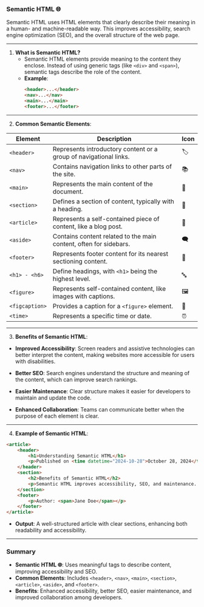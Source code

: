 ### Semantic HTML 🌐

Semantic HTML uses HTML elements that clearly describe their meaning in a human- and machine-readable way. This improves accessibility, search engine optimization (SEO), and the overall structure of the web page.

---

1. **What is Semantic HTML?**
   - Semantic HTML elements provide meaning to the content they enclose. Instead of using generic tags (like `<div>` and `<span>`), semantic tags describe the role of the content.
   - **Example**:
     ```html
     <header>...</header>
     <nav>...</nav>
     <main>...</main>
     <footer>...</footer>
     ```

---

2. **Common Semantic Elements**:

| Element          | Description                                            | Icon  |
|------------------|--------------------------------------------------------|-------|
| `<header>`       | Represents introductory content or a group of navigational links. | 🏷️    |
| `<nav>`          | Contains navigation links to other parts of the site. | 📚    |
| `<main>`         | Represents the main content of the document.           | 📄    |
| `<section>`      | Defines a section of content, typically with a heading. | 📂    |
| `<article>`      | Represents a self-contained piece of content, like a blog post. | 📰    |
| `<aside>`        | Contains content related to the main content, often for sidebars. | 🗨️    |
| `<footer>`       | Represents footer content for its nearest sectioning content. | 🦶    |
| `<h1> - <h6>`    | Define headings, with `<h1>` being the highest level. | 🔤    |
| `<figure>`       | Represents self-contained content, like images with captions. | 🖼️    |
| `<figcaption>`   | Provides a caption for a `<figure>` element.           | 📜    |
| `<time>`         | Represents a specific time or date.                     | ⏰    |

---

3. **Benefits of Semantic HTML**:

- **Improved Accessibility**: Screen readers and assistive technologies can better interpret the content, making websites more accessible for users with disabilities.
  
- **Better SEO**: Search engines understand the structure and meaning of the content, which can improve search rankings.

- **Easier Maintenance**: Clear structure makes it easier for developers to maintain and update the code.

- **Enhanced Collaboration**: Teams can communicate better when the purpose of each element is clear.

---

4. **Example of Semantic HTML**:
```html
<article>
    <header>
        <h1>Understanding Semantic HTML</h1>
        <p>Published on <time datetime="2024-10-28">October 28, 2024</time></p>
    </header>
    <section>
        <h2>Benefits of Semantic HTML</h2>
        <p>Semantic HTML improves accessibility, SEO, and maintenance...</p>
    </section>
    <footer>
        <p>Author: <span>Jane Doe</span></p>
    </footer>
</article>
```
- **Output**: A well-structured article with clear sections, enhancing both readability and accessibility.

---

### Summary

- **Semantic HTML 🌐**: Uses meaningful tags to describe content, improving accessibility and SEO.
- **Common Elements**: Includes `<header>`, `<nav>`, `<main>`, `<section>`, `<article>`, `<aside>`, and `<footer>`.
- **Benefits**: Enhanced accessibility, better SEO, easier maintenance, and improved collaboration among developers.

